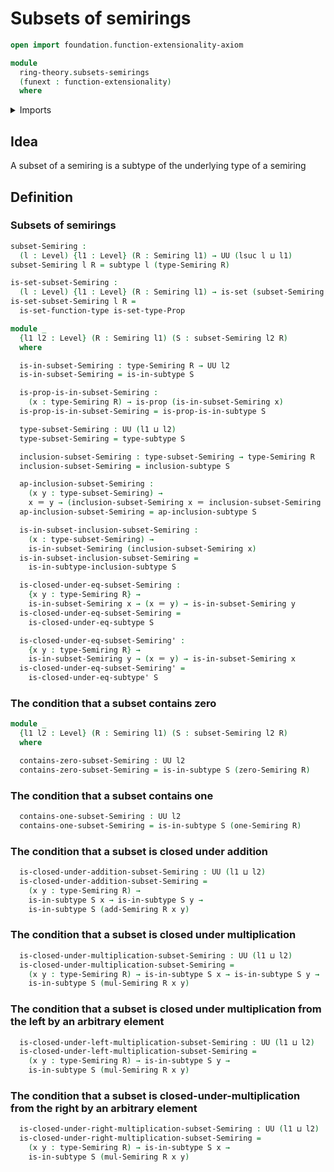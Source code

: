 # Subsets of semirings

```agda
open import foundation.function-extensionality-axiom

module
  ring-theory.subsets-semirings
  (funext : function-extensionality)
  where
```

<details><summary>Imports</summary>

```agda
open import foundation.identity-types funext
open import foundation.propositional-extensionality funext
open import foundation.propositions funext
open import foundation.sets funext
open import foundation.subtypes funext
open import foundation.universe-levels

open import ring-theory.semirings funext
```

</details>

## Idea

A subset of a semiring is a subtype of the underlying type of a semiring

## Definition

### Subsets of semirings

```agda
subset-Semiring :
  (l : Level) {l1 : Level} (R : Semiring l1) → UU (lsuc l ⊔ l1)
subset-Semiring l R = subtype l (type-Semiring R)

is-set-subset-Semiring :
  (l : Level) {l1 : Level} (R : Semiring l1) → is-set (subset-Semiring l R)
is-set-subset-Semiring l R =
  is-set-function-type is-set-type-Prop

module _
  {l1 l2 : Level} (R : Semiring l1) (S : subset-Semiring l2 R)
  where

  is-in-subset-Semiring : type-Semiring R → UU l2
  is-in-subset-Semiring = is-in-subtype S

  is-prop-is-in-subset-Semiring :
    (x : type-Semiring R) → is-prop (is-in-subset-Semiring x)
  is-prop-is-in-subset-Semiring = is-prop-is-in-subtype S

  type-subset-Semiring : UU (l1 ⊔ l2)
  type-subset-Semiring = type-subtype S

  inclusion-subset-Semiring : type-subset-Semiring → type-Semiring R
  inclusion-subset-Semiring = inclusion-subtype S

  ap-inclusion-subset-Semiring :
    (x y : type-subset-Semiring) →
    x ＝ y → (inclusion-subset-Semiring x ＝ inclusion-subset-Semiring y)
  ap-inclusion-subset-Semiring = ap-inclusion-subtype S

  is-in-subset-inclusion-subset-Semiring :
    (x : type-subset-Semiring) →
    is-in-subset-Semiring (inclusion-subset-Semiring x)
  is-in-subset-inclusion-subset-Semiring =
    is-in-subtype-inclusion-subtype S

  is-closed-under-eq-subset-Semiring :
    {x y : type-Semiring R} →
    is-in-subset-Semiring x → (x ＝ y) → is-in-subset-Semiring y
  is-closed-under-eq-subset-Semiring =
    is-closed-under-eq-subtype S

  is-closed-under-eq-subset-Semiring' :
    {x y : type-Semiring R} →
    is-in-subset-Semiring y → (x ＝ y) → is-in-subset-Semiring x
  is-closed-under-eq-subset-Semiring' =
    is-closed-under-eq-subtype' S
```

### The condition that a subset contains zero

```agda
module _
  {l1 l2 : Level} (R : Semiring l1) (S : subset-Semiring l2 R)
  where

  contains-zero-subset-Semiring : UU l2
  contains-zero-subset-Semiring = is-in-subtype S (zero-Semiring R)
```

### The condition that a subset contains one

```agda
  contains-one-subset-Semiring : UU l2
  contains-one-subset-Semiring = is-in-subtype S (one-Semiring R)
```

### The condition that a subset is closed under addition

```agda
  is-closed-under-addition-subset-Semiring : UU (l1 ⊔ l2)
  is-closed-under-addition-subset-Semiring =
    (x y : type-Semiring R) →
    is-in-subtype S x → is-in-subtype S y →
    is-in-subtype S (add-Semiring R x y)
```

### The condition that a subset is closed under multiplication

```agda
  is-closed-under-multiplication-subset-Semiring : UU (l1 ⊔ l2)
  is-closed-under-multiplication-subset-Semiring =
    (x y : type-Semiring R) → is-in-subtype S x → is-in-subtype S y →
    is-in-subtype S (mul-Semiring R x y)
```

### The condition that a subset is closed under multiplication from the left by an arbitrary element

```agda
  is-closed-under-left-multiplication-subset-Semiring : UU (l1 ⊔ l2)
  is-closed-under-left-multiplication-subset-Semiring =
    (x y : type-Semiring R) → is-in-subtype S y →
    is-in-subtype S (mul-Semiring R x y)
```

### The condition that a subset is closed-under-multiplication from the right by an arbitrary element

```agda
  is-closed-under-right-multiplication-subset-Semiring : UU (l1 ⊔ l2)
  is-closed-under-right-multiplication-subset-Semiring =
    (x y : type-Semiring R) → is-in-subtype S x →
    is-in-subtype S (mul-Semiring R x y)
```
